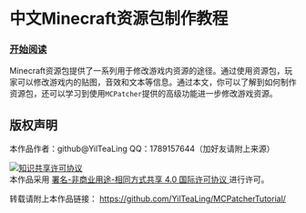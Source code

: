 # 中文Minecraft资源包制作教程

### [开始阅读](book/menu.md)

Minecraft资源包提供了一系列用于修改游戏内资源的途径。通过使用资源包，玩家可以修改游戏内的贴图，音效和文本等信息。通过本文，你可以了解到如何制作资源包，还可以学习到使用`MCPatcher`提供的高级功能进一步修改游戏资源。

## 版权声明

本作品作者：github@YilTeaLing
QQ：1789157644（加好友请附上来源）

<a rel="license" href="http://creativecommons.org/licenses/by-sa/4.0/">
    <img alt="知识共享许可协议" style="border-width:0" src="https://i.creativecommons.org/l/by-nc-sa/4.0/88x31.png" />
</a><br />本作品采用
<a rel="license" href="http://creativecommons.org/licenses/by-nc-sa/4.0/">
    署名-非商业用途-相同方式共享 4.0 国际许可协议
</a>进行许可。

转载请附上本作品链接：
<https://github.com/YilTeaLing/MCPatcherTutorial/>
